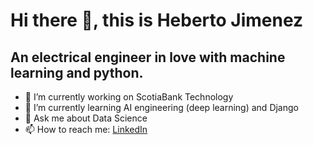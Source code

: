 # Hi there 👋, this is Heberto Jimenez
## An electrical engineer in love with machine learning and python.

- 🔭 I’m currently working on ScotiaBank Technology
- 🌱 I’m currently learning AI engineering (deep learning) and Django
- 💬 Ask me about Data Science
- 📫 How to reach me: [LinkedIn](https://www.linkedin.com/in/hebertojimenez/)

